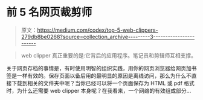 # 前 5 名网页裁剪师

> 原文：<https://medium.com/codex/top-5-web-clippers-279db8be0268?source=collection_archive---------3----------------------->

> web clipper 真正重要的是:它背后的应用程序。笔记员和剪辑师互相支撑。

关于网页存档的事情是，有时使用明智的组织实践，用你的网页浏览器给网页加书签是一样有效的。保存页面以备后用的最明显的原因是离线访问，那么为什么不直接下载到相关的文件夹中呢？当你已经可以将一个页面保存为 HTML 或 pdf 格式时，为什么还需要 web clipper 本身呢？在我看来，一个网络的有效组成部分…
